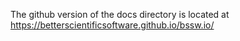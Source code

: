 The github version of the docs directory is located at https://betterscientificsoftware.github.io/bssw.io/

<!-- **Original theme**
This jekyll style is inspired from
* https://github.com/tomjoht/documentation-theme-jekyll
* https://idratherbewriting.com/documentation-theme-jekyll/

**Pending items:**
* Team responsibilities document
* Event workflow
* Original content workflow
* Update CC workflow
-->
